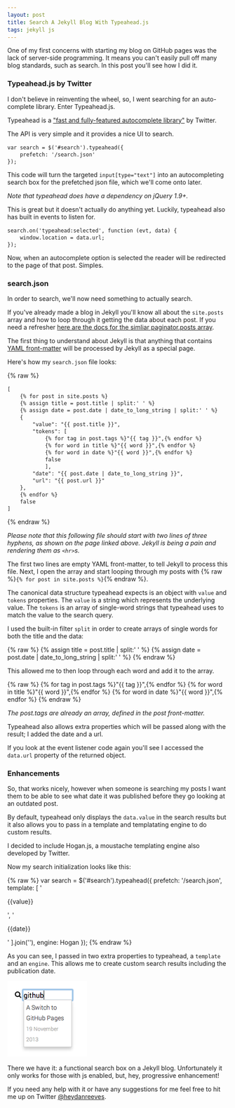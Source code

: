 ```yaml
---
layout: post
title: Search A Jekyll Blog With Typeahead.js
tags: jekyll js
---
```


One of my first concerns with starting my blog on GitHub pages was the lack of server-side programming. It means you can't easily pull off many blog standards, such as search. In this post you'll see how I did it.

### Typeahead.js by Twitter

I don't believe in reinventing the wheel, so, I went searching for an auto-complete library. Enter Typeahead.js.

Typeahead is a ["fast and fully-featured autocomplete library"](http://twitter.github.io/typeahead.js/) by Twitter.

The API is very simple and it provides a nice UI to search.

    var search = $('#search').typeahead({
        prefetch: '/search.json'
    });

This code will turn the targeted `input[type="text"]` into an autocompleting search box for the prefetched json file, which we'll come onto later.

*Note that typeahead does have a dependency on jQuery 1.9+.*

This is great but it doesn't actually do anything yet. Luckily, typeahead also has built in events to listen for.

	search.on('typeahead:selected', function (evt, data) {
        window.location = data.url;
    });

Now, when an autocomplete option is selected the reader will be redirected to the page of that post. Simples.

### search.json

In order to search, we'll now need something to actually search.

If you've already made a blog in Jekyll you'll know all about the `site.posts` array and how to loop through it getting the data about each post. If you need a refresher [here are the docs for the simliar paginator.posts array](http://jekyllrb.com/docs/pagination/).

The first thing to understand about Jekyll is that anything that contains [YAML front-matter](http://jekyllrb.com/docs/frontmatter/) will be processed by Jekyll as a special page.

Here's how my `search.json` file looks:

{% raw %}


	[
	    {% for post in site.posts %}
	    {% assign title = post.title | split:' ' %}
	    {% assign date = post.date | date_to_long_string | split:' ' %}
	    {
	        "value": "{{ post.title }}",
	        "tokens": [
	            {% for tag in post.tags %}"{{ tag }}",{% endfor %}
	            {% for word in title %}"{{ word }}",{% endfor %}
	            {% for word in date %}"{{ word }}",{% endfor %}
	            false
	            ],
	        "date": "{{ post.date | date_to_long_string }}",
	        "url": "{{ post.url }}"
	    },
	    {% endfor %}
	    false
	]

{% endraw %}

*Please note that this following file should start with two lines of three hyphens, as shown on the page linked above. Jekyll is being a pain and rendering them as `<hr>`s.*

The first two lines are empty YAML front-matter, to tell Jekyll to process this file.
Next, I open the array and start looping through my posts with {% raw %}`{% for post in site.posts %}`{% endraw %}.

The canonical data structure typeahead expects is an object with `value` and `tokens` properties. The `value` is a string which represents the underlying value. The `tokens` is an array of single-word strings that typeahead uses to match the value to the search query.

I used the built-in filter `split` in order to create arrays of single words for both the title and the data:

{% raw %}
	{% assign title = post.title | split:' ' %}
    {% assign date = post.date | date_to_long_string | split:' ' %}
{% endraw %}

This allowed me to then loop through each word and add it to the array.

{% raw %}
	{% for tag in post.tags %}"{{ tag }}",{% endfor %}
	{% for word in title %}"{{ word }}",{% endfor %}
	{% for word in date %}"{{ word }}",{% endfor %}
{% endraw %}

*The post.tags are already an array, defined in the post front-matter.*

Typeahead also allows extra properties which will be passed along with the result; I added the date and a url.

If you look at the event listener code again you'll see I accessed the `data.url` property of the returned object.

### Enhancements

So, that works nicely, however when someone is searching my posts I want them to be able to see what date it was published before they go looking at an outdated post.

By default, typeahead only displays the `data.value` in the search results but it also allows you to pass in a template and templatating engine to do custom results.

I decided to include Hogan.js, a moustache templating engine also developed by Twitter.

Now my search initialization looks like this:

{% raw %}
	var search = $('#search').typeahead({
        prefetch: '/search.json',
        template: [
            '<p class="post-name">{{value}}</p>',
            '<p class="post-date">{{date}}</p>'
            ].join(''),
        engine: Hogan
    });
{% endraw %}

As you can see, I passed in two extra properties to typeahead, a `template` and an `engine`. This allows me to create custom search results including the publication date.

<div class="img"><img src="/assets/img/search-screenshot.png" /></div>

There we have it: a functional search box on a Jekyll blog. Unfortunately it only works for those with js enabled, but, hey, progressive enhancement!

If you need any help with it or have any suggestions for me feel free to hit me up on Twitter [@heydanreeves](https://twitter.com/HeyDanReeves).
